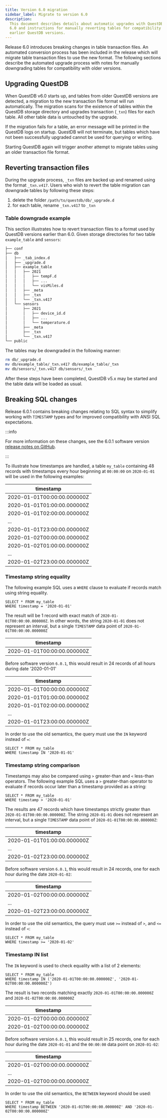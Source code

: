```yaml
---
title: Version 6.0 migration
sidebar_label: Migrate to version 6.0
description:
  This document describes details about automatic upgrades with QuestDB version
  6.0 and instructions for manually reverting tables for compatibility with
  earlier QuestDB versions.
---
```


Release 6.0 introduces breaking changes in table transaction files. An automated
conversion process has been included in the release which will migrate table
transaction files to use the new format. The following sections describe the
automated upgrade process with notes for manually downgrading tables for
compatibility with older versions.

## Upgrading QuestDB

When QuestDB v6.0 starts up, and tables from older QuestDB versions are
detected, a migration to the new transaction file format will run automatically.
The migration scans for the existence of tables within the QuestDB storage
directory and upgrades transaction (`_txn`) files for each table. All other
table data is untouched by the upgrade.

If the migration fails for a table, an error message will be printed in the
QuestDB logs on startup. QuestDB will not terminate, but tables which have not
been successfully upgraded cannot be used for querying or writing.

Starting QuestDB again will trigger another attempt to migrate tables using an
older transaction file format.

## Reverting transaction files

During the upgrade process, `_txn` files are backed up and renamed using the
format `_txn.v417`. Users who wish to revert the table migration can downgrade
tables by following these steps:

1. delete the folder `/path/to/questdb/db/_upgrade.d`
2. for each table, rename `_txn.v417` to `_txn`

### Table downgrade example

This section illustrates how to revert transaction files to a format used by
QuestDB versions earlier than 6.0. Given storage directories for two table
`example_table` and `sensors`:

```bash title="path/to/qdb"
├── conf
├── db
│   ├── _tab_index.d
│   ├── _upgrade.d
│   ├── example_table
│   │   ├── 2021
│   │   │   ├── tempF.d
│   │   │   ├── ...
│   │   │   └── visMiles.d
│   │   ├── _meta
│   │   ├── _txn
│   │   └── _txn.v417
│   └── sensors
│       ├── 2021
│       │   ├── device_id.d
│       │   ├── ...
│       │   └── temperature.d
│       ├── _meta
│       ├── _txn
│       └── _txn.v417
└── public
```

The tables may be downgraded in the following manner:

```bash
rm db/_upgrade.d
mv db/example_table/_txn.v417 db/example_table/_txn
mv db/sensors/_txn.v417 db/sensors/_txn
```

After these steps have been completed, QuestDB v5.x may be started and the table
data will be loaded as usual.

## Breaking SQL changes

Release 6.0.1 contains breaking changes relating to SQL syntax to simplify
working with `TIMESTAMP` types and for improved compatibility with ANSI SQL
expectations.

:::info

For more information on these changes, see the 6.0.1 software version
[release notes on GitHub](https://github.com/questdb/questdb/releases/tag/6.0.1).

:::

To illustrate how timestamps are handled, a table `my_table` containing 48
records with timestamps every hour beginning at `00:00:00` on `2020-01-01` will
be used in the following examples:

| timestamp                   |
| --------------------------- |
| 2020-01-01T00:00:00.000000Z |
| 2020-01-01T01:00:00.000000Z |
| 2020-01-01T02:00:00.000000Z |
| ...                         |
| 2020-01-01T23:00:00.000000Z |
| 2020-01-02T00:00:00.000000Z |
| 2020-01-02T01:00:00.000000Z |
| ...                         |
| 2020-01-02T23:00:00.000000Z |

### Timestamp string equality

The following example SQL uses a `WHERE` clause to evaluate if records match
using string equality.

```questdb-sql title="Timestamp string equality"
SELECT * FROM my_table
WHERE timestamp = '2020-01-01'
```

The result will be 1 record with exact match of `2020-01-01T00:00:00.000000Z`.
In other words, the string `2020-01-01` does not represent an interval, but a
single `TIMESTAMP` data point of `2020-01-01T00:00:00.000000Z`

| timestamp                   |
| --------------------------- |
| 2020-01-01T00:00:00.000000Z |

Before software version `6.0.1`, this would result in 24 records of all hours
during date '2020-01-01'

| timestamp                   |
| --------------------------- |
| 2020-01-01T00:00:00.000000Z |
| 2020-01-01T01:00:00.000000Z |
| 2020-01-01T02:00:00.000000Z |
| ...                         |
| 2020-01-01T23:00:00.000000Z |

In order to use the old semantics, the query must use the `IN` keyword instead
of `=`:

```questdb-sql title="Timestamp string equality using IN"
SELECT * FROM my_table
WHERE timestamp IN '2020-01-01'
```

### Timestamp string comparison

Timestamps may also be compared using `>` greater-than and `<` less-than
operators. The following example SQL uses a `>` greater-than operator to
evaluate if records occur later than a timestamp provided as a string:

```questdb-sql title="Timestamp string equality"
SELECT * FROM my_table
WHERE timestamp > '2020-01-01'
```

The results are 47 records which have timestamps strictly greater than
`2020-01-01T00:00:00.000000Z`. The string `2020-01-01` does not represent an
interval, but a single `TIMESTAMP` data point of `2020-01-01T00:00:00.000000Z`:

| timestamp                   |
| --------------------------- |
| 2020-01-01T01:00:00.000000Z |
| ...                         |
| 2020-01-02T23:00:00.000000Z |

Before software version `6.0.1`, this would result in 24 records, one for each
hour during the date `2020-01-02`:

| timestamp                   |
| --------------------------- |
| 2020-01-02T00:00:00.000000Z |
| ...                         |
| 2020-01-02T23:00:00.000000Z |

In order to use the old semantics, the query must use `>=` instead of `>`, and
`<=` instead of `<`:

```questdb-sql title="Greater than or equal to a string timestamp"
SELECT * FROM my_table
WHERE timestamp >= '2020-01-02'
```

### Timestamp IN list

The `IN` keyword is used to check equality with a list of 2 elements:

```questdb-sql title="Timestamp IN string list"
SELECT * FROM my_table
WHERE timestamp IN ('2020-01-01T00:00:00.000000Z', '2020-01-02T00:00:00.000000Z')
```

The result is two records matching exactly `2020-01-01T00:00:00.000000Z` and
`2020-01-02T00:00:00.000000Z`

| timestamp                   |
| --------------------------- |
| 2020-01-02T00:00:00.000000Z |
| 2020-01-02T00:00:00.000000Z |

Before software version `6.0.1`, this would result in 25 records, one for each
hour during the date `2020-01-01` and the `00:00:00` data point on `2020-01-02`:

| timestamp                   |
| --------------------------- |
| 2020-01-02T00:00:00.000000Z |
| ...                         |
| 2020-01-02T00:00:00.000000Z |

In order to use the old semantics, the `BETWEEN` keyword should be used:

```questdb-sql title="Timestamp string equality using BETWEEN"
SELECT * FROM my_table
WHERE timestamp BETWEEN '2020-01-01T00:00:00.000000Z' AND '2020-01-02T00:00:00.000000Z'
```
